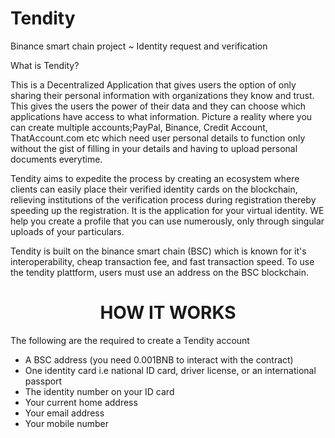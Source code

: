 # Tendity
Binance smart chain project ~ Identity request and verification

What is Tendity?

This is a Decentralized Application that gives users the option of only sharing their personal information with organizations they know and trust. This gives the users the power of their data and they can choose which applications have access to what information. Picture a reality where you can create multiple accounts;PayPal, Binance, Credit Account, ThatAccount.com etc which need user personal details to function only without the gist of filling in your details and having to upload personal documents everytime.

Tendity aims to expedite the process by creating an ecosystem where clients can easily place their verified identity cards on the blockchain, relieving institutions of the verification process during registration thereby speeding up the registration. It is the application for your virtual identity. WE help you create a profile that you can use numerously, only through singular uploads of your particulars.

Tendity is built on the binance smart chain (BSC) which is known for it's interoperability, cheap transaction fee, and fast transaction speed. To use the tendity plattform, users must use an address on the BSC blockchain.


<h1 align="center">HOW IT WORKS</h1>

<p> The following are the required to create a Tendity account </p>
<ul>
<li>A BSC address (you need 0.001BNB to interact with the contract) </li>
<li>One identity card i.e national ID card, driver license, or an international passport</li>
<li>The identity number on your ID card</li>
<li>Your current home address</li>
<li>Your email address</li>
<li>Your mobile number</li>
<ul/>
